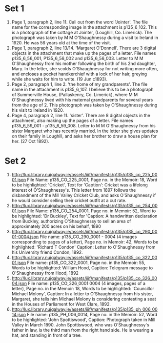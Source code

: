# Set 1

1.	Page 1, paragraph 2, line 11. Call out from the word 'Jointer'. The file name for the corresponding image in the attachment is p135_6_102. This is a photograph of the cottage at Jointer, (Loughill, Co. Limerick). The photograph was taken by M M O'Shaughnessy during a visit to Ireland in 1920. He was 56 years old at the time of the visit. 
2.	Page 1, paragraph 2, line 13/14. 'Margaret O'Donnell'. There are 3 digital objects in the attachment that make up the pages of a letter. File names p135_6_56_001, P135_6_56_002 and p135_6_56_003. Letter to M M O'Shaughnessy from his mother following the birth of his 2nd daughter, Mary. In the letter, she scolds O'Shaughnessy for not writing more often, and encloses a pocket handkerchief with a lock of her hair, greying while she waits for him to write. (19 Jun c1893). 
3.	Page 2, paragraph 1, line 2. 'the home of my grandparents'. The file name in the attachment is p135_6_107. I believe this to be a photograph of Summerville House, (Pallaskenry, Co. Limerick), where M M O'Shaughnessy lived with his maternal grandparents for several years from the age of 2. This photograph was taken by O'Shaughnessy during his visit to Ireland in 1920. 
4.	Page 4, paragraph 2, line 11. 'sister'. There are 8 digital objects in the attachment, also making up the pages of a letter. File names p135_6_59_001 - p135_6_59_008. Letter to M M O'Shaughnessy from his sister Margaret who has recently married. In the letter she gives updates on their family in Loughill, and asks her brother to draw a house plan for her. (27 Oct 1892).  

# Set 2

1.	http://lux.library.nuigalway.ie/assets/iiif/manifests/p135/p135_co_225_0001.json 
File Name: p135_CO_225_0001, Page no. in the Memoir: 18, Word to be highlighted: 'Cricket', Text for 'Caption': Cricket was a lifelong interest of O'Shaughnessy's. This letter from 1897 follows the disbandment of the Mill Valley Cricket Club, and asks O'Shaughnessy if he would consider selling their cricket outfit at a cut rate. 
2.	http://lux.library.nuigalway.ie/assets/iiif/manifests/p135/p135_co_254_0001.json 
File Name: p135_CO_254_0001, Page no. in Memoir: 52, Word to be highlighted: 'Dr Buckley', Text for 'Caption: A handwritten declaration from Buckley, authorizing O'Shaughnessy to sell an area of approximately 200 acres on his behalf, 1890
3.	http://lux.library.nuigalway.ie/assets/iiif/manifests/p135/p135_co_290_0001-0004.json 
File name: p135_CO_290_0001 - 0004 (4 images corresponding to pages of a letter), Page no. in Memoir: 42, Words to be highlighted: 'Richard T Condon' Caption: Letter to O'Shaughnessy from his University friend Condon, 1892. 
4.	http://lux.library.nuigalway.ie/assets/iiif/manifests/p135/p135_co_322_0001.json 
File name: p135_CO_322_0001, Page no. in the Memoir: 55, Words to be highlighted: William Hood, Caption: Telegram message to O'Shaughnessy from Hood, 1892
5.	http://lux.library.nuigalway.ie/assets/iiif/manifests/p135/p135_co_326_0004.json 
File name: p135_CO_326_0001  0004 (4 images, pages of a letter), Page no. in the Memoir: 18, Words to be highlighted: 'Councillor Michael Molony', Caption: In a letter to O'Shaughnessy from his sister, Margaret, she tells him Michael Molony is considering contesting a seat in the Houses of Parliament for West Clare, 1892.
6.	http://lux.library.nuigalway.ie/assets/iiif/manifests/p135/p135_ph_006_0014.json 
File name: p135_PH_006_0014, Page no. in the Memoir: 52, Word to be highlighted: 'John Spottiswood', Caption: Photograph taken in Mill Valley in March 1890. John Spottiswood, who was O'Shaughnessy's father in law, is the third man from the right hand side. He is wearing a hat, and standing in front of a tree.




